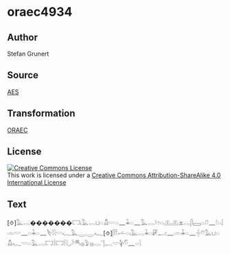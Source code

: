 # oraec4934

## Author

Stefan Grunert

## Source

[AES](https://github.com/simondschweitzer/aes)

## Transformation

[ORAEC](https://oraec.github.io/)

## License

<a rel="license" href="http://creativecommons.org/licenses/by-sa/4.0/"><img alt="Creative Commons License" style="border-width:0" src="https://i.creativecommons.org/l/by-sa/4.0/88x31.png" /></a><br />This work is licensed under a <a rel="license" href="http://creativecommons.org/licenses/by-sa/4.0/">Creative Commons Attribution-ShareAlike 4.0 International License</a>

## Text

[⯑]𓅓𓂋�������𓉐𓏤𓅓𓂋𓂓𓏏𓀋𓎟𓏏𓈖𓇓𓏏𓈖𓅓𓂋𓍲𓏌𓏏𓊚𓊚𓁷𓂋𓋴𓈙𓏏𓍔𓈖𓎗𓏏𓌃𓏛𓎟𓈖𓏏𓇓𓏏𓈖𓌸𓇋𓇋𓎟𓆑𓅓𓇾𓇾𓆑[⯑]𓋴𓍋𓌡𓏏𓏤𓅓𓂋𓇓𓏏𓏞𓂝𓈖𓏛𓇓𓏏𓈖𓏶𓄣𓅓𓂓𓏏𓀋𓆑𓎟𓏏𓅓𓂋𓉐𓌉𓉐𓌉𓇋𓌳𓄪𓐍𓅱𓐍𓂋𓊹𓉻𓎟𓊿𓎸𓈖𓏏𓇋<br>
